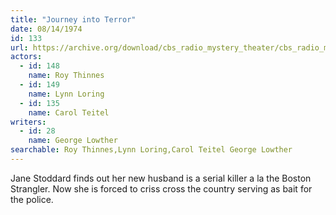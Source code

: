 ```yaml
---
title: "Journey into Terror"
date: 08/14/1974
id: 133
url: https://archive.org/download/cbs_radio_mystery_theater/cbs_radio_mystery_theater-0101-0150.zip/cbs_radio_mystery_theater-0101-0150%2Fcbsrmt_0133_journey_into_terror.mp3
actors:  
  - id: 148
    name: Roy Thinnes  
  - id: 149
    name: Lynn Loring  
  - id: 135
    name: Carol Teitel
writers:  
  - id: 28
    name: George Lowther
searchable: Roy Thinnes,Lynn Loring,Carol Teitel George Lowther
---
```

Jane Stoddard finds out her new husband is a serial killer a la the Boston Strangler. Now she is forced to criss cross the country serving as bait for the police.